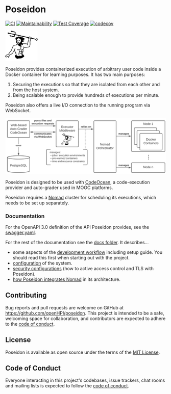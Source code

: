 # Poseidon

[![CI](https://github.com/openHPI/poseidon/actions/workflows/ci.yml/badge.svg)](https://github.com/openHPI/poseidon/actions/workflows/ci.yml)
[![Maintainability](https://api.codeclimate.com/v1/badges/8a968383173ba81fca18/maintainability)](https://codeclimate.com/github/openHPI/poseidon/maintainability)
[![Test Coverage](https://api.codeclimate.com/v1/badges/8a968383173ba81fca18/test_coverage)](https://codeclimate.com/github/openHPI/poseidon/test_coverage)
[![codecov](https://codecov.io/github/openHPI/poseidon/branch/main/graph/badge.svg?token=82CPV7I408)](https://codecov.io/github/openHPI/poseidon)

<img src="assets/Poseidon.svg" alt="Poseidon logo" width="20%">

Poseidon provides containerized execution of arbitrary user code inside a Docker container for learning purposes. It has two main purposes:

1. Securing the executions so that they are isolated from each other and from the host system.
2. Being scalable enough to provide hundreds of executions per minute.
   
Poseidon also offers a live I/O connection to the running program via WebSocket.

![Poseidon as mediator between CodeOcean and Nomad.](docs/resources/OverviewCodeOceanPoseidonNomad.png)

Poseidon is designed to be used with [CodeOcean](https://github.com/openHPI/codeocean), a code-execution provider and auto-grader used in MOOC platforms.

Poseidon requires a [Nomad](https://www.nomadproject.io/) cluster for scheduling its executions, which needs to be set up separately.

### Documentation

For the OpenAPI 3.0 definition of the API Poseidon provides, see the [swagger.yaml](api/swagger.yaml).

For the rest of the documentation see the [docs folder](docs). It describes...

- some aspects of the [development workflow](docs/development.md) including setup guide. You should read this first when starting out with the project.
- [configuration](docs/configuration.md) of the system.
- [security configurations](docs/security.md) (how to active access control and TLS with Poseidon).
- [how Poseidon integrates Nomad](docs/nomad_usage.md) in its architecture.

## Contributing

Bug reports and pull requests are welcome on GitHub at https://github.com/openHPI/poseidon. This project is intended to be a safe, welcoming space for collaboration, and contributors are expected to adhere to the [code of conduct](https://github.com/openHPI/poseidon/blob/master/CODE_OF_CONDUCT.md).

## License

Poseidon is available as open source under the terms of the [MIT License](https://opensource.org/licenses/MIT).

## Code of Conduct

Everyone interacting in this project's codebases, issue trackers, chat rooms and mailing lists is expected to follow the [code of conduct](https://github.com/openHPI/poseidon/blob/master/CODE_OF_CONDUCT.md).
